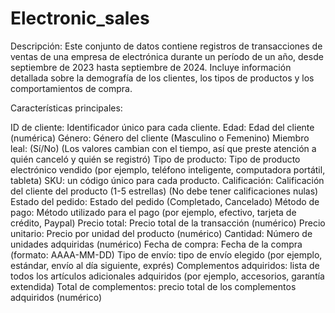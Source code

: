# Electronic_sales
Descripción:
Este conjunto de datos contiene registros de transacciones de ventas de una empresa de electrónica durante un período de un año, desde septiembre de 2023 hasta septiembre de 2024. Incluye información detallada sobre la demografía de los clientes, los tipos de productos y los comportamientos de compra.

Características principales:

ID de cliente: Identificador único para cada cliente.
Edad: Edad del cliente (numérica)
Género: Género del cliente (Masculino o Femenino)
Miembro leal: (Sí/No) (Los valores cambian con el tiempo, así que preste atención a quién canceló y quién se registró)
Tipo de producto: Tipo de producto electrónico vendido (por ejemplo, teléfono inteligente, computadora portátil, tableta)
SKU: un código único para cada producto.
Calificación: Calificación del cliente del producto (1-5 estrellas) (No debe tener calificaciones nulas)
Estado del pedido: Estado del pedido (Completado, Cancelado)
Método de pago: Método utilizado para el pago (por ejemplo, efectivo, tarjeta de crédito, Paypal)
Precio total: Precio total de la transacción (numérico)
Precio unitario: Precio por unidad del producto (numérico)
Cantidad: Número de unidades adquiridas (numérico)
Fecha de compra: Fecha de la compra (formato: AAAA-MM-DD)
Tipo de envío: tipo de envío elegido (por ejemplo, estándar, envío al día siguiente, exprés)
Complementos adquiridos: lista de todos los artículos adicionales adquiridos (por ejemplo, accesorios, garantía extendida)
Total de complementos: precio total de los complementos adquiridos (numérico)
